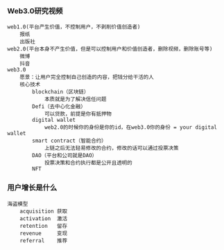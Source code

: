 ### Web3.0研究视频
    web1.0(平台产生价值，不控制用户，不剥削价值创造者)
        报纸
        出版社
    web2.0(平台本身不产生价值，但是可以控制用户和价值创造者，删除视频，删除账号等)
        微博
        抖音
    web3.0
        愿景：让用户完全控制自己创造的内容，把钱分给干活的人
        核心技术
            blockchain（区块链）
                本质就是为了解决信任问题
            Defi（去中心化金融）
                可以贷款，前提是你有抵押物
            digital wallet
                web2.0的时候你的身份是你的id，在web3.0你的身份 = your digital wallet
            smart contract（智能合约）
                上链之后无法轻易修改的合约，修改的话可以通过投票决策
            DAO（平台和公司就是DAO）
                投票决策和合约执行都是公开且透明的
            NFT
### 用户增长是什么
    海盗模型
        acquisition 获取
        activation  激活
        retention   留存
        revenue     变现
        referral    推荐